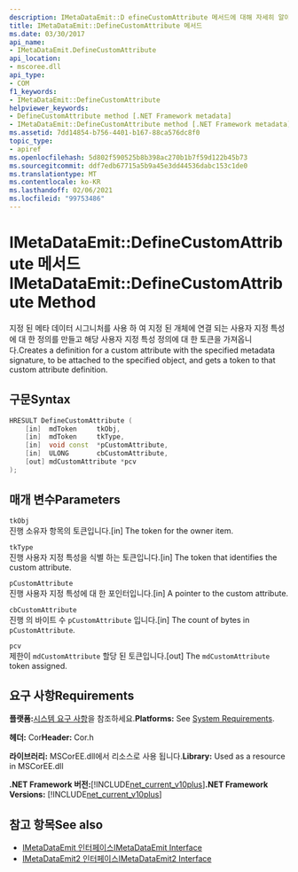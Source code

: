 ```yaml
---
description: IMetaDataEmit::D efineCustomAttribute 메서드에 대해 자세히 알아보세요.
title: IMetaDataEmit::DefineCustomAttribute 메서드
ms.date: 03/30/2017
api_name:
- IMetaDataEmit.DefineCustomAttribute
api_location:
- mscoree.dll
api_type:
- COM
f1_keywords:
- IMetaDataEmit::DefineCustomAttribute
helpviewer_keywords:
- DefineCustomAttribute method [.NET Framework metadata]
- IMetaDataEmit::DefineCustomAttribute method [.NET Framework metadata]
ms.assetid: 7dd14854-b756-4401-b167-88ca576dc8f0
topic_type:
- apiref
ms.openlocfilehash: 5d802f590525b8b398ac270b1b7f59d122b45b73
ms.sourcegitcommit: ddf7edb67715a5b9a45e3dd44536dabc153c1de0
ms.translationtype: MT
ms.contentlocale: ko-KR
ms.lasthandoff: 02/06/2021
ms.locfileid: "99753486"
---
```

# <a name="imetadataemitdefinecustomattribute-method"></a><span data-ttu-id="c8b1f-103">IMetaDataEmit::DefineCustomAttribute 메서드</span><span class="sxs-lookup"><span data-stu-id="c8b1f-103">IMetaDataEmit::DefineCustomAttribute Method</span></span>

<span data-ttu-id="c8b1f-104">지정 된 메타 데이터 시그니처를 사용 하 여 지정 된 개체에 연결 되는 사용자 지정 특성에 대 한 정의를 만들고 해당 사용자 지정 특성 정의에 대 한 토큰을 가져옵니다.</span><span class="sxs-lookup"><span data-stu-id="c8b1f-104">Creates a definition for a custom attribute with the specified metadata signature, to be attached to the specified object, and gets a token to that custom attribute definition.</span></span>  
  
## <a name="syntax"></a><span data-ttu-id="c8b1f-105">구문</span><span class="sxs-lookup"><span data-stu-id="c8b1f-105">Syntax</span></span>  
  
```cpp  
HRESULT DefineCustomAttribute (
    [in]  mdToken     tkObj,
    [in]  mdToken     tkType,
    [in]  void const  *pCustomAttribute,
    [in]  ULONG       cbCustomAttribute,
    [out] mdCustomAttribute *pcv
);  
```  
  
## <a name="parameters"></a><span data-ttu-id="c8b1f-106">매개 변수</span><span class="sxs-lookup"><span data-stu-id="c8b1f-106">Parameters</span></span>  

 `tkObj`  
 <span data-ttu-id="c8b1f-107">진행 소유자 항목의 토큰입니다.</span><span class="sxs-lookup"><span data-stu-id="c8b1f-107">[in] The token for the owner item.</span></span>  
  
 `tkType`  
 <span data-ttu-id="c8b1f-108">진행 사용자 지정 특성을 식별 하는 토큰입니다.</span><span class="sxs-lookup"><span data-stu-id="c8b1f-108">[in] The token that identifies the custom attribute.</span></span>  
  
 `pCustomAttribute`  
 <span data-ttu-id="c8b1f-109">진행 사용자 지정 특성에 대 한 포인터입니다.</span><span class="sxs-lookup"><span data-stu-id="c8b1f-109">[in] A pointer to the custom attribute.</span></span>  
  
 `cbCustomAttribute`  
 <span data-ttu-id="c8b1f-110">진행 의 바이트 수 `pCustomAttribute` 입니다.</span><span class="sxs-lookup"><span data-stu-id="c8b1f-110">[in] The count of bytes in `pCustomAttribute`.</span></span>  
  
 `pcv`  
 <span data-ttu-id="c8b1f-111">제한이 `mdCustomAttribute` 할당 된 토큰입니다.</span><span class="sxs-lookup"><span data-stu-id="c8b1f-111">[out] The `mdCustomAttribute` token assigned.</span></span>  
  
## <a name="requirements"></a><span data-ttu-id="c8b1f-112">요구 사항</span><span class="sxs-lookup"><span data-stu-id="c8b1f-112">Requirements</span></span>  

 <span data-ttu-id="c8b1f-113">**플랫폼:**[시스템 요구 사항](../../get-started/system-requirements.md)을 참조하세요.</span><span class="sxs-lookup"><span data-stu-id="c8b1f-113">**Platforms:** See [System Requirements](../../get-started/system-requirements.md).</span></span>  
  
 <span data-ttu-id="c8b1f-114">**헤더:** Cor</span><span class="sxs-lookup"><span data-stu-id="c8b1f-114">**Header:** Cor.h</span></span>  
  
 <span data-ttu-id="c8b1f-115">**라이브러리:** MSCorEE.dll에서 리소스로 사용 됩니다.</span><span class="sxs-lookup"><span data-stu-id="c8b1f-115">**Library:** Used as a resource in MSCorEE.dll</span></span>  
  
 <span data-ttu-id="c8b1f-116">**.NET Framework 버전:**[!INCLUDE[net_current_v10plus](../../../../includes/net-current-v10plus-md.md)]</span><span class="sxs-lookup"><span data-stu-id="c8b1f-116">**.NET Framework Versions:** [!INCLUDE[net_current_v10plus](../../../../includes/net-current-v10plus-md.md)]</span></span>  
  
## <a name="see-also"></a><span data-ttu-id="c8b1f-117">참고 항목</span><span class="sxs-lookup"><span data-stu-id="c8b1f-117">See also</span></span>

- [<span data-ttu-id="c8b1f-118">IMetaDataEmit 인터페이스</span><span class="sxs-lookup"><span data-stu-id="c8b1f-118">IMetaDataEmit Interface</span></span>](imetadataemit-interface.md)
- [<span data-ttu-id="c8b1f-119">IMetaDataEmit2 인터페이스</span><span class="sxs-lookup"><span data-stu-id="c8b1f-119">IMetaDataEmit2 Interface</span></span>](imetadataemit2-interface.md)
